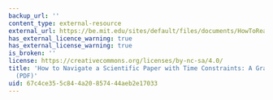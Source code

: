 ```yaml
---
backup_url: ''
content_type: external-resource
external_url: https://be.mit.edu/sites/default/files/documents/HowToReadAScientificPaper.pdf
has_external_licence_warning: true
has_external_license_warning: true
is_broken: ''
license: https://creativecommons.org/licenses/by-nc-sa/4.0/
title: 'How to Navigate a Scientific Paper with Time Constraints: A Graphic Approach
  (PDF)'
uid: 67c4ce35-5c84-4a20-8574-44aeb2e17033
---
```


